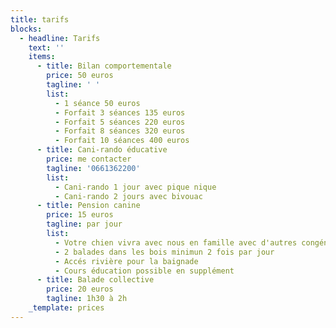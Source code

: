 ```yaml
---
title: tarifs
blocks:
  - headline: Tarifs
    text: ''
    items:
      - title: Bilan comportementale
        price: 50 euros
        tagline: ' '
        list:
          - 1 séance 50 euros
          - Forfait 3 séances 135 euros
          - Forfait 5 séances 220 euros
          - Forfait 8 séances 320 euros
          - Forfait 10 séances 400 euros
      - title: Cani-rando éducative
        price: me contacter
        tagline: '0661362200'
        list:
          - Cani-rando 1 jour avec pique nique
          - Cani-rando 2 jours avec bivouac
      - title: Pension canine
        price: 15 euros
        tagline: par jour
        list:
          - Votre chien vivra avec nous en famille avec d'autres congénéres
          - 2 balades dans les bois minimun 2 fois par jour
          - Accés rivière pour la baignade
          - Cours éducation possible en supplément
      - title: Balade collective
        price: 20 euros
        tagline: 1h30 à 2h
    _template: prices
---
```


